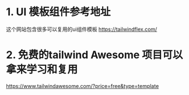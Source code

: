 # 1. UI 模板组件参考地址

这个网站包含很多可以复用的ui组件模板
https://tailwindflex.com/

# 2. 免费的tailwind Awesome 项目可以拿来学习和复用

https://www.tailwindawesome.com/?price=free&type=template


